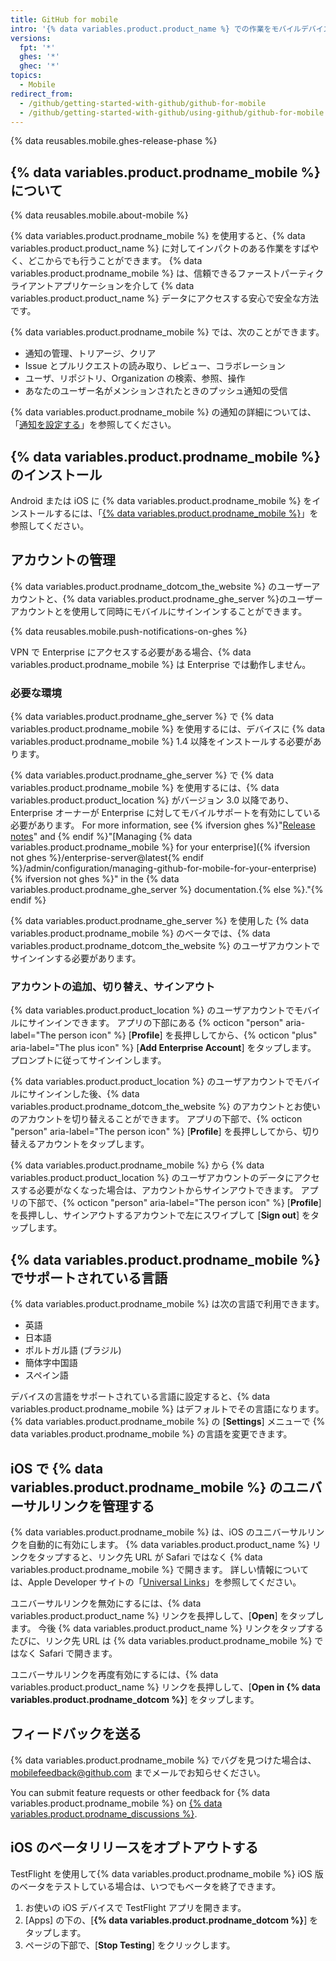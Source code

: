 ```yaml
---
title: GitHub for mobile
intro: '{% data variables.product.product_name %} での作業をモバイルデバイスからトリアージ、コラボレーション、および管理します。'
versions:
  fpt: '*'
  ghes: '*'
  ghec: '*'
topics:
  - Mobile
redirect_from:
  - /github/getting-started-with-github/github-for-mobile
  - /github/getting-started-with-github/using-github/github-for-mobile
---
```


{% data reusables.mobile.ghes-release-phase %}

## {% data variables.product.prodname_mobile %} について

{% data reusables.mobile.about-mobile %}

{% data variables.product.prodname_mobile %} を使用すると、{% data variables.product.product_name %} に対してインパクトのある作業をすばやく、どこからでも行うことができます。 {% data variables.product.prodname_mobile %} は、信頼できるファーストパーティクライアントアプリケーションを介して {% data variables.product.product_name %} データにアクセスする安心で安全な方法です。

{% data variables.product.prodname_mobile %} では、次のことができます。
- 通知の管理、トリアージ、クリア
- Issue とプルリクエストの読み取り、レビュー、コラボレーション
- ユーザ、リポジトリ、Organization の検索、参照、操作
- あなたのユーザー名がメンションされたときのプッシュ通知の受信

{% data variables.product.prodname_mobile %} の通知の詳細については、「[通知を設定する](/github/managing-subscriptions-and-notifications-on-github/configuring-notifications#enabling-push-notifications-with-github-for-mobile)」を参照してください。

## {% data variables.product.prodname_mobile %}のインストール

Android または iOS に {% data variables.product.prodname_mobile %} をインストールするには、「[{% data variables.product.prodname_mobile %}](https://github.com/mobile)」を参照してください。

## アカウントの管理

{% data variables.product.prodname_dotcom_the_website %} のユーザーアカウントと、{% data variables.product.prodname_ghe_server %}のユーザーアカウントとを使用して同時にモバイルにサインインすることができます。

{% data reusables.mobile.push-notifications-on-ghes %}

VPN で Enterprise にアクセスする必要がある場合、{% data variables.product.prodname_mobile %} は Enterprise では動作しません。

### 必要な環境

{% data variables.product.prodname_ghe_server %} で {% data variables.product.prodname_mobile %} を使用するには、デバイスに {% data variables.product.prodname_mobile %} 1.4 以降をインストールする必要があります。

{% data variables.product.prodname_ghe_server %} で {% data variables.product.prodname_mobile %} を使用するには、{% data variables.product.product_location %} がバージョン 3.0 以降であり、Enterprise オーナーが Enterprise に対してモバイルサポートを有効にしている必要があります。 For more information, see {% ifversion ghes %}"[Release notes](/enterprise-server/admin/release-notes)" and {% endif %}"[Managing {% data variables.product.prodname_mobile %} for your enterprise]({% ifversion not ghes %}/enterprise-server@latest{% endif %}/admin/configuration/managing-github-for-mobile-for-your-enterprise){% ifversion not ghes %}" in the {% data variables.product.prodname_ghe_server %} documentation.{% else %}."{% endif %}

{% data variables.product.prodname_ghe_server %} を使用した {% data variables.product.prodname_mobile %} のベータでは、{% data variables.product.prodname_dotcom_the_website %} のユーザアカウントでサインインする必要があります。

### アカウントの追加、切り替え、サインアウト

{% data variables.product.product_location %} のユーザアカウントでモバイルにサインインできます。 アプリの下部にある {% octicon "person" aria-label="The person icon" %} [**Profile**] を長押ししてから、{% octicon "plus" aria-label="The plus icon" %} [**Add Enterprise Account**] をタップします。 プロンプトに従ってサインインします。

{% data variables.product.product_location %} のユーザアカウントでモバイルにサインインした後、{% data variables.product.prodname_dotcom_the_website %} のアカウントとお使いのアカウントを切り替えることができます。  アプリの下部で、{% octicon "person" aria-label="The person icon" %} [**Profile**] を長押ししてから、切り替えるアカウントをタップします。

{% data variables.product.prodname_mobile %} から {% data variables.product.product_location %} のユーザアカウントのデータにアクセスする必要がなくなった場合は、アカウントからサインアウトできます。 アプリの下部で、{% octicon "person" aria-label="The person icon" %} [**Profile**] を長押しし、サインアウトするアカウントで左にスワイプして [**Sign out**] をタップします。

## {% data variables.product.prodname_mobile %} でサポートされている言語

{% data variables.product.prodname_mobile %} は次の言語で利用できます。

- 英語
- 日本語
- ポルトガル語 (ブラジル)
- 簡体字中国語
- スペイン語

デバイスの言語をサポートされている言語に設定すると、{% data variables.product.prodname_mobile %} はデフォルトでその言語になります。 {% data variables.product.prodname_mobile %} の [**Settings**] メニューで {% data variables.product.prodname_mobile %} の言語を変更できます。

## iOS で {% data variables.product.prodname_mobile %} のユニバーサルリンクを管理する

{% data variables.product.prodname_mobile %} は、iOS のユニバーサルリンクを自動的に有効にします。 {% data variables.product.product_name %} リンクをタップすると、リンク先 URL が Safari ではなく {% data variables.product.prodname_mobile %} で開きます。 詳しい情報については、Apple Developer サイトの「[Universal Links](https://developer.apple.com/ios/universal-links/)」を参照してください。

ユニバーサルリンクを無効にするには、{% data variables.product.product_name %} リンクを長押しして、[**Open**] をタップします。 今後 {% data variables.product.product_name %} リンクをタップするたびに、リンク先 URL は {% data variables.product.prodname_mobile %} ではなく Safari で開きます。

ユニバーサルリンクを再度有効にするには、{% data variables.product.product_name %} リンクを長押しして、[**Open in {% data variables.product.prodname_dotcom %}**] をタップします。

## フィードバックを送る

{% data variables.product.prodname_mobile %} でバグを見つけた場合は、<a href="mailto:mobilefeedback@github.com">mobilefeedback@github.com</a> までメールでお知らせください。

You can submit feature requests or other feedback for {% data variables.product.prodname_mobile %} on [{% data variables.product.prodname_discussions %}](https://github.com/github/feedback/discussions?discussions_q=category%3A%22Mobile+Feedback%22).

## iOS のベータリリースをオプトアウトする

TestFlight を使用して{% data variables.product.prodname_mobile %} iOS 版のベータをテストしている場合は、いつでもベータを終了できます。

1. お使いの iOS デバイスで TestFlight アプリを開きます。
2. [Apps] の下の、[**{% data variables.product.prodname_dotcom %}**] をタップします。
3. ページの下部で、[**Stop Testing**] をクリックします。
